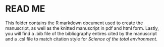 # READ ME

This folder contains the R markdown document used to create the manuscript, as well as the knitted manuscript in pdf and html form. Lastly, you will find a .bib file of the bibliography entires cited by the manuscript and a .csl file to match citation style for *Science of the total environment*. 